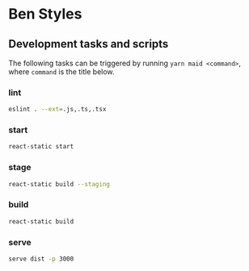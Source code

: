 # Ben Styles

## Development tasks and scripts

<!-- maid-tasks -->

The following tasks can be triggered by running `yarn maid <command>`, where `command` is the title below.

### lint

```sh
eslint . --ext=.js,.ts,.tsx
```

### start

```sh
react-static start
```

### stage

```sh
react-static build --staging
```

### build

```sh
react-static build
```

### serve

```sh
serve dist -p 3000
```
